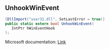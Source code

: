 ## UnhookWinEvent

```csharp
[DllImport("user32.dll", SetLastError = true)]
public static extern bool UnhookWinEvent(
   IntPtr hWinEventHook
);
```

Microsoft documentation: [Link](https://docs.microsoft.com/en-us/windows/win32/api/winuser/nf-winuser-unhookwinevent)
